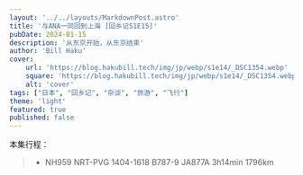 ```yaml
---
layout: '../../layouts/MarkdownPost.astro'
title: '与ANA一同回到上海 [回乡记S1E15]'
pubDate: 2024-01-15
description: '从东京开始，从东京结束'
author: 'Bill Haku'
cover:
    url: 'https://blog.hakubill.tech/img/jp/webp/s1e14/_DSC1354.webp'
    square: 'https://blog.hakubill.tech/img/jp/webp/s1e14/_DSC1354.webp'
    alt: 'cover'
tags: ["日本", "回乡记", "杂谈", "旅游", "飞行"]
theme: 'light'
featured: true
published: false
---
```


本集行程：

> - NH959 NRT-PVG 1404-1618 B787-9 JA877A 3h14min 1796km
